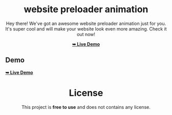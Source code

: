 <div align="center">

# website preloader animation

Hey there! We've got an awesome website preloader animation just for you. It's super cool and will make your website look even more amazing. Check it out now!

 <a href="https://tomsabu444.github.io/website-preloader-animation/"><strong>➥ Live Demo</strong></a> 
 
 </div>
 
## Demo

 <a href="https://tomsabu444.github.io/website-preloader-animation/"><strong>➥ Live Demo</strong></a> 

<div align="center">

# License

This project is **free to use** and does not contains any license.
 </div>
